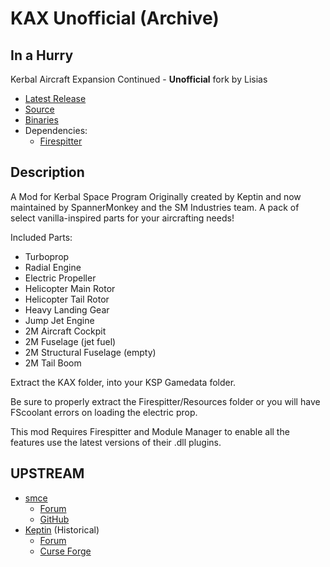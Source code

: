 # KAX Unofficial (Archive)

## In a Hurry

Kerbal Aircraft Expansion Continued - **Unofficial** fork by Lisias

* [Latest Release](https://github.com/net-lisias-kspu/KAX/releases)
* [Source](https://github.com/net-lisias-kspu/KAX)
* [Binaries](./Archive)
* Dependencies:
	+ [Firespitter](https://github.com/net-lisias-kspu/Firespitter)

## Description

A Mod for Kerbal Space Program
Originally created by Keptin and now maintained by SpannerMonkey and the SM Industries team.
A pack of select vanilla-inspired parts for your aircrafting needs!  

Included Parts:

- Turboprop
- Radial Engine
- Electric Propeller
- Helicopter Main Rotor
- Helicopter Tail Rotor
- Heavy Landing Gear
- Jump Jet Engine
- 2M Aircraft Cockpit
- 2M Fuselage (jet fuel)
- 2M Structural Fuselage (empty)
- 2M Tail Boom 

Extract the KAX folder, into your KSP Gamedata folder.  

Be sure to properly extract the Firespitter/Resources folder or you will have FScoolant errors on loading the electric prop.  

This mod Requires Firespitter and Module Manager to enable all the features  use the latest versions of their .dll plugins.


## UPSTREAM

* [smce](https://forum.kerbalspaceprogram.com/index.php?/profile/50907-spannermonkeysmce/)
	+ [Forum](https://forum.kerbalspaceprogram.com/index.php?/topic/166467-kerbal-aircraft-expansion-_continued/)
	+ [GitHub](https://github.com/SpannerMonkey/KAX)
* [Keptin](https://forum.kerbalspaceprogram.com/index.php?/profile/8884-keptin/) (Historical)
	+ [Forum](https://forum.kerbalspaceprogram.com/index.php?/topic/155448-122-kerbal-aircraft-expansion-kax-v264/&)
	+ [Curse Forge](https://kerbal.curseforge.com/projects/kerbal-aircraft-expansion-kax/files/2358481)
